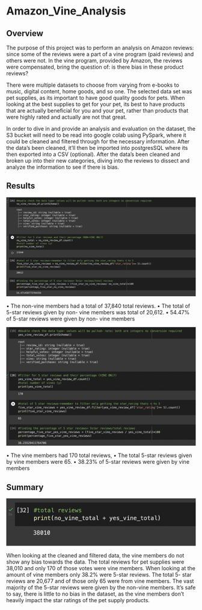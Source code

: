 # Amazon_Vine_Analysis

## Overview

The purpose of this project was to perform an analysis on Amazon reviews: since some of the reviews were a part of a vine program (paid reviews) and others were not. In the vine program, provided by Amazon, the reviews were compensated, bring the question of: is there bias in these product reviews? 

There were multiple datasets to choose from varying from e-books to music, digital content, home goods, and so one. The selected data set was pet supplies, as its important to have good quality goods for pets. When looking at the best supplies to get for your pet, its best to have products that are actually beneficial for you and your pet, rather than products that were highly rated and actually are not that great. 

In order to dive in and provide an analysis and evaluation on the dataset, the S3 bucket will need to be read into google colab using PySpark, where it could be cleaned and filtered through for the necessary information. After the data’s been cleaned, it’ll then be imported into postgresSQL where its then exported into a CSV (optional). After the data’s been cleaned and broken up into their new categories, diving into the reviews to dissect and analyze the information to see if there is bias. 


## Results 


![](images/no_vine_summary.png)

•	The non-vine members had a total of 37,840 total reviews. 
•	The total of 5-star reviews given by non- vine members was total of 20,612.
•	54.47% of 5-star reviews were given by non- vine members 


![](images/yes_vine_summary.png)

•	The vine members had 170 total reviews, 
•	The total 5-star reviews given by vine members were 65. 
•	38.23% of 5-star reviews were given by vine members 


## Summary

![](images/total_reviews_5.png)

When looking at the cleaned and filtered data, the vine members do not show any bias towards the data. The total reviews for pet supplies were 38,010 and only 170 of those votes were vine members. When looking at the amount of vine members only 38.2% were 5-star reviews. The total 5- star reviews are 20,677 and of those only 65 were from vine members. The vast majority of the 5-star reviews were given by the non-vine members. It’s safe to say, there is little to no bias in the dataset, as the vine members don’t heavily impact the star ratings of the pet supply products. 


